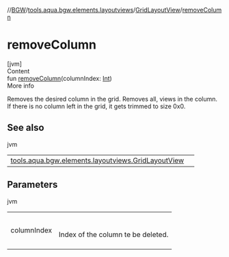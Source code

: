 //[BGW](../../../index.md)/[tools.aqua.bgw.elements.layoutviews](../index.md)/[GridLayoutView](index.md)/[removeColumn](remove-column.md)



# removeColumn  
[jvm]  
Content  
fun [removeColumn](remove-column.md)(columnIndex: [Int](https://kotlinlang.org/api/latest/jvm/stdlib/kotlin/-int/index.html))  
More info  


Removes the desired column in the grid. Removes all, views in the column. If there is no column left in the grid, it gets trimmed to size 0x0.



## See also  
  
jvm  
  
| | |
|---|---|
| <a name="tools.aqua.bgw.elements.layoutviews/GridLayoutView/removeColumn/#kotlin.Int/PointingToDeclaration/"></a>[tools.aqua.bgw.elements.layoutviews.GridLayoutView](remove-empty-columns.md)| <a name="tools.aqua.bgw.elements.layoutviews/GridLayoutView/removeColumn/#kotlin.Int/PointingToDeclaration/"></a>|
  


## Parameters  
  
jvm  
  
| | |
|---|---|
| <a name="tools.aqua.bgw.elements.layoutviews/GridLayoutView/removeColumn/#kotlin.Int/PointingToDeclaration/"></a>columnIndex| <a name="tools.aqua.bgw.elements.layoutviews/GridLayoutView/removeColumn/#kotlin.Int/PointingToDeclaration/"></a><br><br>Index of the column te be deleted.<br><br>|
  
  



